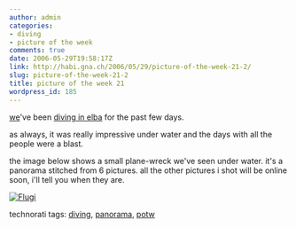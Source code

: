 ```yaml
---
author: admin
categories:
- diving
- picture of the week
comments: true
date: 2006-05-29T19:58:17Z
link: http://habi.gna.ch/2006/05/29/picture-of-the-week-21-2/
slug: picture-of-the-week-21-2
title: picture of the week 21
wordpress_id: 185
---
```


[we](http://www.dck.ch/)'ve been [diving in elba](http://omnisub.com/) for the past few days.



as always, it was really impressive under water and the days with all the people were a blast.
  
the image below shows a small plane-wreck we've seen under water. it's a panorama stitched from 6 pictures. all the other pictures i shot will be online soon, i'll tell you when they are.



[![Flugi](http://habi.gna.ch/blog/images/flugi-tm.jpg)](http://habi.gna.ch/blog/images/flugi.jpg)





technorati tags: [diving](http://www.technorati.com/tag/diving), [panorama](http://www.technorati.com/tag/panorama), [potw](http://www.technorati.com/tag/potw)
